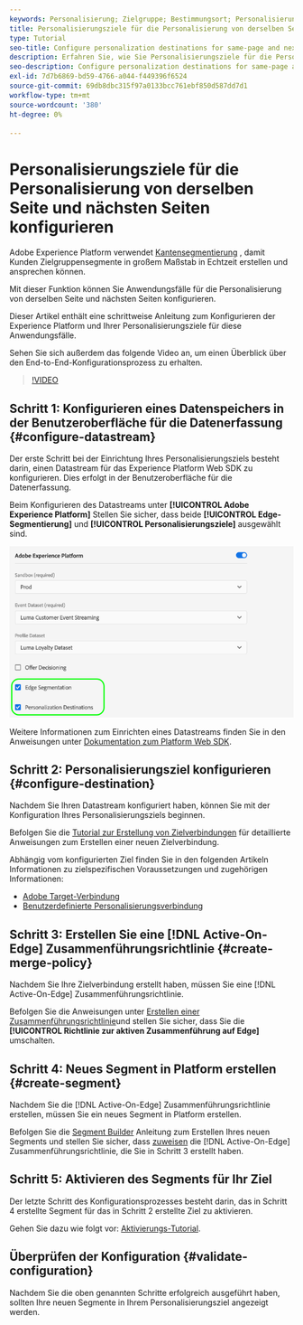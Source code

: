 ```yaml
---
keywords: Personalisierung; Zielgruppe; Bestimmungsort; Personalisierungsziele; Personalisierungsziele konfigurieren; dieselbe Seite; nächste Seite;
title: Personalisierungsziele für die Personalisierung von derselben Seite und nächsten Seiten konfigurieren
type: Tutorial
seo-title: Configure personalization destinations for same-page and next-page personalization.
description: Erfahren Sie, wie Sie Personalisierungsziele für die Personalisierung von derselben Seite und nächsten Seiten konfigurieren.
seo-description: Configure personalization destinations for same-page and next-page personalization.
exl-id: 7d7b6869-bd59-4766-a044-f449396f6524
source-git-commit: 69db8dbc315f97a0133bcc761ebf850d587dd7d1
workflow-type: tm+mt
source-wordcount: '380'
ht-degree: 0%

---
```


# Personalisierungsziele für die Personalisierung von derselben Seite und nächsten Seiten konfigurieren

Adobe Experience Platform verwendet [Kantensegmentierung](../../segmentation/ui/edge-segmentation.md) , damit Kunden Zielgruppensegmente in großem Maßstab in Echtzeit erstellen und ansprechen können.

Mit dieser Funktion können Sie Anwendungsfälle für die Personalisierung von derselben Seite und nächsten Seiten konfigurieren.

Dieser Artikel enthält eine schrittweise Anleitung zum Konfigurieren der Experience Platform und Ihrer Personalisierungsziele für diese Anwendungsfälle.

Sehen Sie sich außerdem das folgende Video an, um einen Überblick über den End-to-End-Konfigurationsprozess zu erhalten.

>[!VIDEO](https://video.tv.adobe.com/v/340091/)

## Schritt 1: Konfigurieren eines Datenspeichers in der Benutzeroberfläche für die Datenerfassung {#configure-datastream}

Der erste Schritt bei der Einrichtung Ihres Personalisierungsziels besteht darin, einen Datastream für das Experience Platform Web SDK zu konfigurieren. Dies erfolgt in der Benutzeroberfläche für die Datenerfassung.

Beim Konfigurieren des Datastreams unter **[!UICONTROL Adobe Experience Platform]** Stellen Sie sicher, dass beide **[!UICONTROL Edge-Segmentierung]** und **[!UICONTROL Personalisierungsziele]** ausgewählt sind.

![Datenspeicherkonfiguration](../assets/ui/configure-personalization-destinations/datastream-config.png)

Weitere Informationen zum Einrichten eines Datastreams finden Sie in den Anweisungen unter [Dokumentation zum Platform Web SDK](../../edge/fundamentals/datastreams.md).

## Schritt 2: Personalisierungsziel konfigurieren {#configure-destination}

Nachdem Sie Ihren Datastream konfiguriert haben, können Sie mit der Konfiguration Ihres Personalisierungsziels beginnen.

Befolgen Sie die [Tutorial zur Erstellung von Zielverbindungen](../ui/connect-destination.md) für detaillierte Anweisungen zum Erstellen einer neuen Zielverbindung.

Abhängig vom konfigurierten Ziel finden Sie in den folgenden Artikeln Informationen zu zielspezifischen Voraussetzungen und zugehörigen Informationen:

* [Adobe Target-Verbindung](../catalog/personalization/adobe-target-connection.md)
* [Benutzerdefinierte Personalisierungsverbindung](../catalog/personalization/custom-personalization.md)

## Schritt 3: Erstellen Sie eine [!DNL Active-On-Edge] Zusammenführungsrichtlinie {#create-merge-policy}

Nachdem Sie Ihre Zielverbindung erstellt haben, müssen Sie eine [!DNL Active-On-Edge] Zusammenführungsrichtlinie.

Befolgen Sie die Anweisungen unter [Erstellen einer Zusammenführungsrichtlinie](../../profile/merge-policies/ui-guide.md#create-a-merge-policy)und stellen Sie sicher, dass Sie die **[!UICONTROL Richtlinie zur aktiven Zusammenführung auf Edge]** umschalten.

## Schritt 4: Neues Segment in Platform erstellen {#create-segment}

Nachdem Sie die [!DNL Active-On-Edge] Zusammenführungsrichtlinie erstellen, müssen Sie ein neues Segment in Platform erstellen.

Befolgen Sie die [Segment Builder](../../segmentation/ui/segment-builder.md) Anleitung zum Erstellen Ihres neuen Segments und stellen Sie sicher, dass [zuweisen](../../segmentation/ui/segment-builder.md#merge-policies) die [!DNL Active-On-Edge] Zusammenführungsrichtlinie, die Sie in Schritt 3 erstellt haben.

## Schritt 5: Aktivieren des Segments für Ihr Ziel

Der letzte Schritt des Konfigurationsprozesses besteht darin, das in Schritt 4 erstellte Segment für das in Schritt 2 erstellte Ziel zu aktivieren.

Gehen Sie dazu wie folgt vor: [Aktivierungs-Tutorial](../ui/activate-profile-request-destinations.md).

## Überprüfen der Konfiguration {#validate-configuration}

Nachdem Sie die oben genannten Schritte erfolgreich ausgeführt haben, sollten Ihre neuen Segmente in Ihrem Personalisierungsziel angezeigt werden.
